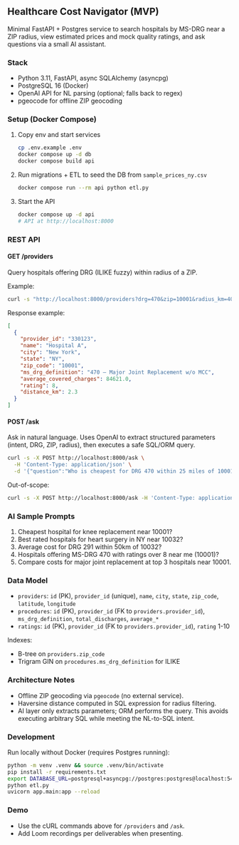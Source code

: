## Healthcare Cost Navigator (MVP)

Minimal FastAPI + Postgres service to search hospitals by MS-DRG near a ZIP radius, view estimated prices and mock quality ratings, and ask questions via a small AI assistant.

### Stack
- Python 3.11, FastAPI, async SQLAlchemy (asyncpg)
- PostgreSQL 16 (Docker)
- OpenAI API for NL parsing (optional; falls back to regex)
- pgeocode for offline ZIP geocoding

### Setup (Docker Compose)
1. Copy env and start services
   ```bash
   cp .env.example .env
   docker compose up -d db
   docker compose build api
   ```

2. Run migrations + ETL to seed the DB from `sample_prices_ny.csv`
   ```bash
   docker compose run --rm api python etl.py
   ```

3. Start the API
   ```bash
   docker compose up -d api
   # API at http://localhost:8000
   ```

### REST API

#### GET /providers
Query hospitals offering DRG (ILIKE fuzzy) within radius of a ZIP.

Example:
```bash
curl -s "http://localhost:8000/providers?drg=470&zip=10001&radius_km=40" | jq
```

Response example:
```json
[
  {
    "provider_id": "330123",
    "name": "Hospital A",
    "city": "New York",
    "state": "NY",
    "zip_code": "10001",
    "ms_drg_definition": "470 – Major Joint Replacement w/o MCC",
    "average_covered_charges": 84621.0,
    "rating": 8,
    "distance_km": 2.3
  }
]
```

#### POST /ask
Ask in natural language. Uses OpenAI to extract structured parameters (intent, DRG, ZIP, radius), then executes a safe SQL/ORM query.

```bash
curl -s -X POST http://localhost:8000/ask \
  -H 'Content-Type: application/json' \
  -d '{"question":"Who is cheapest for DRG 470 within 25 miles of 10001?"}' | jq
```

Out-of-scope:
```bash
curl -s -X POST http://localhost:8000/ask -H 'Content-Type: application/json' -d '{"question":"What\'s the weather today?"}' | jq
```

### AI Sample Prompts
1. Cheapest hospital for knee replacement near 10001?
2. Best rated hospitals for heart surgery in NY near 10032?
3. Average cost for DRG 291 within 50km of 10032?
4. Hospitals offering MS-DRG 470 with ratings over 8 near me (10001)?
5. Compare costs for major joint replacement at top 3 hospitals near 10001.

### Data Model
- `providers`: `id` (PK), `provider_id` (unique), `name`, `city`, `state`, `zip_code`, `latitude`, `longitude`
- `procedures`: `id` (PK), `provider_id` (FK to `providers.provider_id`), `ms_drg_definition`, `total_discharges`, `average_*`
- `ratings`: `id` (PK), `provider_id` (FK to `providers.provider_id`), `rating` 1-10

Indexes:
- B-tree on `providers.zip_code`
- Trigram GIN on `procedures.ms_drg_definition` for ILIKE

### Architecture Notes
- Offline ZIP geocoding via `pgeocode` (no external service).
- Haversine distance computed in SQL expression for radius filtering.
- AI layer only extracts parameters; ORM performs the query. This avoids executing arbitrary SQL while meeting the NL-to-SQL intent.

### Development
Run locally without Docker (requires Postgres running):
```bash
python -m venv .venv && source .venv/bin/activate
pip install -r requirements.txt
export DATABASE_URL=postgresql+asyncpg://postgres:postgres@localhost:5432/hospital
python etl.py
uvicorn app.main:app --reload
```

### Demo
- Use the cURL commands above for `/providers` and `/ask`.
- Add Loom recordings per deliverables when presenting.


